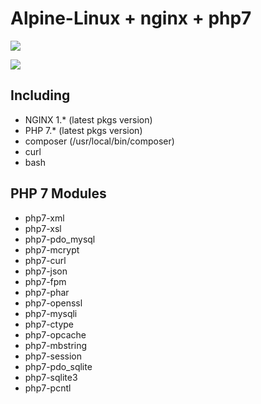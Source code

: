 # Alpine-Linux + nginx + php7

[![](https://images.microbadger.com/badges/image/zanjs/alpine-nginx-php7.svg)](http://microbadger.com/images/zanjs/alpine-nginx-php7 "Get your own image badge on microbadger.com")

[![](https://images.microbadger.com/badges/version/zanjs/alpine-nginx-php7.svg)](http://microbadger.com/images/zanjs/alpine-nginx-php7 "Get your own version badge on microbadger.com")


## Including
 - NGINX 1.* (latest pkgs version)
 - PHP 7.* (latest pkgs version)
 - composer (/usr/local/bin/composer)
 - curl
 - bash

## PHP 7 Modules
 - php7-xml
 - php7-xsl
 - php7-pdo_mysql
 - php7-mcrypt
 - php7-curl
 - php7-json
 - php7-fpm
 - php7-phar
 - php7-openssl
 - php7-mysqli
 - php7-ctype
 - php7-opcache
 - php7-mbstring
 - php7-session
 - php7-pdo_sqlite
 - php7-sqlite3
 - php7-pcntl
